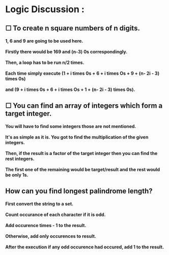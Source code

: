 <h1>Logic Discussion :</h1>

<h2>☐ To create n square numbers of n digits. <br/></h2>
<h4>1, 6 and 9 are going to be used here. <br/> <br/>
  Firstly there would be 169 and (n-3) 0s correspondingly. <br/> <br/>
  Then, a loop has to be run n/2 times. <br/> <br/>
  Each time simply execute (1 + i times 0s + 6 + i times Os + 9 + (n- 2i - 3) times 0s) <br/> <br/>
  and (9 + i times 0s + 6 + i times Os + 1 + (n- 2i - 3) times 0s). <br/> </h4>

<h2>☐ You can find an array of integers which form a target integer. <br/></h2>
<h4>You will have to find some integers those are not mentioned.<br/><br/>
It's as simple as it is. You got to find the multiplication of the given integers. <br/><br/>
Then, if the result is a factor of the target integer then you can find the rest integers. <br/><br/>
The first one of the remaining would be target/result and the rest would be only 1s.<br/></h4>
<h2>How can you find longest palindrome length? <br/></h2>
<h4> First convert the string to a set.<br/><br/>
Count occurance of each character if it is odd.<br/><br/>
Add occurence times - 1 to the result.<br/><br/>
Otherwise, add only occurences to result. <br/> <br/> 
After the execution if any odd occurence had occured, add 1 to the result. <br/>
</h4>

